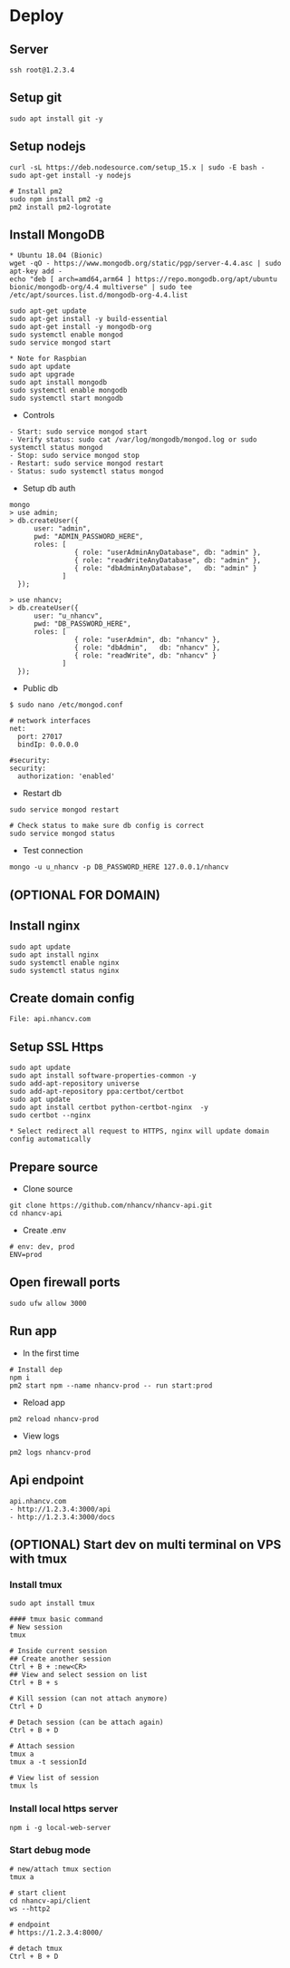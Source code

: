 # Deploy

## Server
```
ssh root@1.2.3.4
```

## Setup git
```
sudo apt install git -y
```

## Setup nodejs
```
curl -sL https://deb.nodesource.com/setup_15.x | sudo -E bash -
sudo apt-get install -y nodejs

# Install pm2
sudo npm install pm2 -g
pm2 install pm2-logrotate
```

## Install MongoDB
```
* Ubuntu 18.04 (Bionic)
wget -qO - https://www.mongodb.org/static/pgp/server-4.4.asc | sudo apt-key add -
echo "deb [ arch=amd64,arm64 ] https://repo.mongodb.org/apt/ubuntu bionic/mongodb-org/4.4 multiverse" | sudo tee /etc/apt/sources.list.d/mongodb-org-4.4.list

sudo apt-get update
sudo apt-get install -y build-essential
sudo apt-get install -y mongodb-org
sudo systemctl enable mongod
sudo service mongod start

* Note for Raspbian
sudo apt update
sudo apt upgrade
sudo apt install mongodb
sudo systemctl enable mongodb
sudo systemctl start mongodb
```

- Controls
```
- Start: sudo service mongod start
- Verify status: sudo cat /var/log/mongodb/mongod.log or sudo systemctl status mongod
- Stop: sudo service mongod stop
- Restart: sudo service mongod restart
- Status: sudo systemctl status mongod
```

- Setup db auth
```
mongo
> use admin;
> db.createUser({
      user: "admin",
      pwd: "ADMIN_PASSWORD_HERE",
      roles: [
                { role: "userAdminAnyDatabase", db: "admin" },
                { role: "readWriteAnyDatabase", db: "admin" },
                { role: "dbAdminAnyDatabase",   db: "admin" }
             ]
  });

> use nhancv;
> db.createUser({
      user: "u_nhancv",
      pwd: "DB_PASSWORD_HERE",
      roles: [
                { role: "userAdmin", db: "nhancv" },
                { role: "dbAdmin",   db: "nhancv" },
                { role: "readWrite", db: "nhancv" }
             ]
  });
```

- Public db
```
$ sudo nano /etc/mongod.conf

# network interfaces
net:
  port: 27017
  bindIp: 0.0.0.0

#security:
security:
  authorization: 'enabled'
```

- Restart db
```
sudo service mongod restart

# Check status to make sure db config is correct
sudo service mongod status
```

- Test connection
```
mongo -u u_nhancv -p DB_PASSWORD_HERE 127.0.0.1/nhancv
```

## (OPTIONAL FOR DOMAIN)
## Install nginx
```
sudo apt update
sudo apt install nginx
sudo systemctl enable nginx
sudo systemctl status nginx
```

## Create domain config
```
File: api.nhancv.com
```

## Setup SSL Https
```
sudo apt update
sudo apt install software-properties-common -y
sudo add-apt-repository universe
sudo add-apt-repository ppa:certbot/certbot
sudo apt update
sudo apt install certbot python-certbot-nginx  -y
sudo certbot --nginx

* Select redirect all request to HTTPS, nginx will update domain config automatically
```

## Prepare source
- Clone source
```
git clone https://github.com/nhancv/nhancv-api.git
cd nhancv-api
```

- Create .env
```
# env: dev, prod
ENV=prod
```

## Open firewall ports
```
sudo ufw allow 3000
```

## Run app
- In the first time
```
# Install dep
npm i
pm2 start npm --name nhancv-prod -- run start:prod
```
- Reload app
```
pm2 reload nhancv-prod
```
- View logs
```
pm2 logs nhancv-prod
```

## Api endpoint

```
api.nhancv.com
- http://1.2.3.4:3000/api
- http://1.2.3.4:3000/docs
```

## (OPTIONAL) Start dev on multi terminal on VPS with tmux

### Install tmux
```
sudo apt install tmux

#### tmux basic command
# New session
tmux

# Inside current session
## Create another session
Ctrl + B + :new<CR>
## View and select session on list
Ctrl + B + s

# Kill session (can not attach anymore)
Ctrl + D

# Detach session (can be attach again)
Ctrl + B + D

# Attach session
tmux a
tmux a -t sessionId

# View list of session
tmux ls
```

### Install local https server
```
npm i -g local-web-server
```

### Start debug mode
```
# new/attach tmux section
tmux a

# start client
cd nhancv-api/client
ws --http2

# endpoint
# https://1.2.3.4:8000/

# detach tmux
Ctrl + B + D
```

